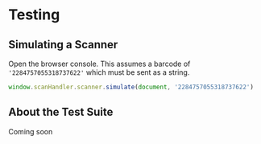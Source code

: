 # Testing

## Simulating a Scanner

Open the browser console. This assumes a barcode of `'2284757055318737622'` which must be sent as a string.

```js
window.scanHandler.scanner.simulate(document, '2284757055318737622')
```

## About the Test Suite

Coming soon